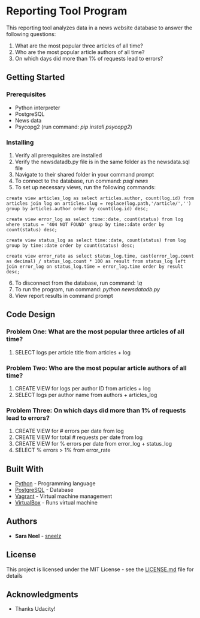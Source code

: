 # Reporting Tool Program

This reporting tool analyzes data in a news website database to answer the following questions:
1. What are the most popular three articles of all time?
2. Who are the most popular article authors of all time?
3. On which days did more than 1% of requests lead to errors?

## Getting Started

### Prerequisites

* Python interpreter
* PostgreSQL
* News data
* Psycopg2 (run command: *pip install psycopg2*)

### Installing

1. Verify all prerequisites are installed
2. Verify the newsdatadb.py file is in the same folder as the newsdata.sql file
3. Navigate to their shared folder in your command prompt
4. To connect to the database, run command: *psql news*
5. To set up necessary views, run the following commands:

```
create view articles_log as select articles.author, count(log.id) from articles join log on articles.slug = replace(log.path,'/article/','') group by articles.author order by count(log.id) desc;

create view error_log as select time::date, count(status) from log where status = '404 NOT FOUND' group by time::date order by count(status) desc;

create view status_log as select time::date, count(status) from log group by time::date order by count(status) desc;

create view error_rate as select status_log.time, cast(error_log.count as decimal) / status_log.count * 100 as result from status_log left join error_log on status_log.time = error_log.time order by result desc;
```

6. To disconnect from the database, run command: *\q*
7. To run the program, run command: *python newsdatadb.py*
8. View report results in command prompt

## Code Design

### Problem One: What are the most popular three articles of all time?

1. SELECT logs per article title from articles + log

### Problem Two: Who are the most popular article authors of all time?

1. CREATE VIEW for logs per author ID from articles + log
2. SELECT logs per author name from authors + articles_log

### Problem Three: On which days did more than 1% of requests lead to errors?

1. CREATE VIEW for # errors per date from log
2. CREATE VIEW for total # requests per date from log
3. CREATE VIEW for % errors per date from error_log + status_log
4. SELECT % errors > 1% from error_rate

## Built With

* [Python](https://www.python.org/downloads/) - Programming language
* [PostgreSQL](https://www.postgresql.org/) - Database
* [Vagrant](https://www.vagrantup.com/) - Virtual machine management
* [VirtualBox](https://www.virtualbox.org/wiki/Download_Old_Builds_5_1) - Runs virtual machine

## Authors

* **Sara Neel** - [sneelz](https://github.com/sneelz)

## License

This project is licensed under the MIT License - see the [LICENSE.md](LICENSE.md) file for details

## Acknowledgments

* Thanks Udacity!

